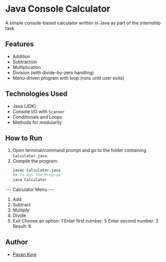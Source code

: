 # Java Console Calculator

A simple console-based calculator written in Java as part of the internship task.

##  Features
- Addition
- Subtraction
- Multiplication
- Division (with divide-by-zero handling)
- Menu-driven program with loop (runs until user exits)

## Technologies Used
- Java (JDK)
- Console I/O with `Scanner`
- Conditionals and Loops
- Methods for modularity

##  How to Run

1. Open terminal/command prompt and go to the folder containing `Calculator.java`.
2. Compile the program:
   ```bash
   javac Calculator.java
   ## To Run the Program
   java Calculator
--- Calculator Menu ---
1. Add
2. Subtract
3. Multiply
4. Divide
5. Exit
Choose an option: 1
Enter first number: 5
Enter second number: 3
Result: 8

##  Author
- [Pavan Kore](https://github.com/pavankore32)


